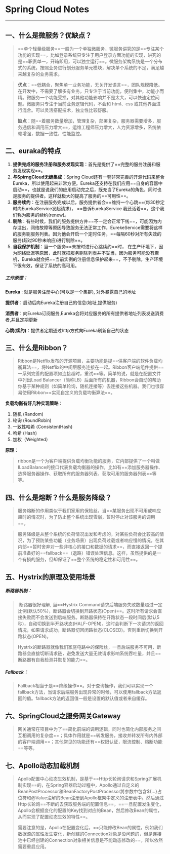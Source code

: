 # Spring Cloud Notes

---

## 一、什么是微服务？优缺点？

> ​	==单个轻量级服务==一般为一个单独微服务，微服务讲究的是==专注某个功能的实现==，比如登录系统只专注于用户登录方面功能的实现，讲究的是==职责单一，开箱即用，可以独立运行==。微服务架构系统是一个分布式的系统，按照业务进行划分服务单元模块，解决单个系统的不足，满足越来越复杂的业务需求。

> **优点**：==低耦合，聚焦单一业务功能，无关开发语言==，团队规模降低。在开发中，不需要了解多有业务，只专注于当前功能，便利集中，功能小而精。微服务一个功能受损，对其他功能影响并不是太大，可以快速定位问题。微服务只专注于当前业务逻辑代码，不会和 html、css 或其他界面进行混合。可以灵活搭配技术，独立性比较舒服。
>
> **缺点**：随==着服务数量增加，管理复杂，部署复杂，服务器需要增多，服务通信和调用压力增大==，运维工程师压力增大，人力资源增多，系统依赖增强，数据一致性，性能监控。

## 二、euraka的特点

1. **提供完成的服务注册和服务发现实现**：首先是提供了==完整的服务注册和服务发现实现==。
2. **与SpirngCloud无缝集成**：Spring Cloud还有一套非常完善的开源代码来整合Eureka，所以使用起来非常方便。Eureka还支持在我们应用==自身的容器中启动==，也就是说我们的应用启动完之后，既充当了Eureka的角色，同时也是服务的提供者。这样就极大的提高了服务的==可用性==。
3. **服务续约**：在注册服务完成以后，服务提供者会==维持一个心跳==(每30秒定时向EurekaService发起请求)， ==告诉EurekaService 我还活着==，这个我们称为服务的续约(renew)。
4. **剔除**：有些时候，我们的服务提供方并==不一定会正常下线==，可能因为内存溢出，网络故障等原因导致服务无法正常工作，EurekeService需要将这样的服务剔服务列表。因为他会开启一个定时任务，==每隔60秒对所有失效的服务(超过90秒未响应)进行剔除==。
5. **自我保护机制**：当一个服务==未按时进行心跳续约==时， 在生产环境下，因为网络延迟等原因，此时就把服务剔除列表并不妥当，因为服务可能没有宕机，Eureka就会把==当前实例的注册信息保护起来==，不予剔除，生产环境下很有效，保证了系统的高可用。

##### 工作原理：

   **Eureka** : 就是服务注册中心(可以是一个集群), 对外暴露自己的地址

   **提供者**：启动后向Eureka注册自己的信息(地址,提供服务)

   **消费者**：向Eureka订阅服务,Eureka会将对应服务的所有提供者地址列表发送消费者,并且定期更新

   **心跳(续约)**：提供者定期通过http方式向Eureka刷新自己的状态

## 三、什么是Ribbon？

> Ribbon是Netflix发布的开源项目，主要功能是提==供客户端的软件负载均衡算法==，将Netflix的中间层服务连接在一起。Ribbon客户端组件提供==一系列完善的配置项如连接超时，重试==等。简单的说，就是在配置文件中列出Load Balancer（简称LB）后面所有的机器，Ribbon会自动的帮助你基于某种规则（如简单轮询，随机连接等）去连接这些机器。我们也很容易使用Ribbon==实现自定义的负载均衡算法==。

**负载均衡有好几种实现策略**：

1. 随机 (Random)
2. 轮询 (RoundRobin)
3. 一致性哈希 (ConsistentHash)
4. 哈希 (Hash)
5. 加权（Weighted）

**原理**：

> ribbon是一个为客户端提供负载均衡功能的服务，它内部提供了一个叫做ILoadBalance的接口代表负载均衡器的操作，比如有==添加服务器操作、选择服务器操作、获取所有的服务器列表、获取可用的服务器列表==等等。

## 四、什么是熔断？什么是服务降级？

> ​	服务熔断的作用类似于我们家用的保险丝，当==某服务出现不可用或响应超时的情况时，为了防止整个系统出现雪崩，暂时停止对该服务的调用==。

> ​	服务降级是从整个系统的负荷情况出发和考虑的，对某些负荷会比较高的情况，为了预防某些功能（业务场景）出现负荷过载或者响应慢的情况，在其内部==暂时舍弃对一些非核心的接口和数据的请求==，而直接返回一个提前准备好的==fallback==（退路）错误处理信息。这样，虽然提供的是一个有损的服务，但却保证了==整个系统的稳定性和可用性==。

## 五、Hystrix的原理及使用场景

##### 断路器机制：

> ​	断路器很好理解, 当==Hystrix Command请求后端服务失败数量超过一定比例(默认50%)，断路器会切换到开路状态(Open)==。这时所有请求会直接失败而不会发送到后端服务。断路器保持在开路状态一段时间后(默认5秒)，自动切换到半开路状态(HALF-OPEN)。这时会判断下一次请求的返回情况，如果请求成功，断路器切回闭路状态(CLOSED)。否则重新切换到开路状态(OPEN)。
>
> ​	Hystrix的断路器就像我们家庭电路中的保险丝，一旦后端服务不可用，断路器会直接切断请求链，避免发送大量无效请求影响系统吞吐量，并且==断路器有自我检测并恢复的能力==。

##### Fallback：

> ​	Fallback相当于是==降级操作==。对于查询操作，我们可以实现一个fallback方法，当请求后端服务出现异常的时候，可以使用fallback方法返回的值。fallback方法的返回值一般是设置的默认值或者来自缓存。

## 六、SpringCloud之服务网关Gateway

> ​	网关通常在项目中为了==简化前端的调用逻辑，同时也简化内部服务之间互相调用的复杂度==；具体作用就是==转发服务，接收并转发所有内外部的客户端调用==；其他常见的功能还有==权限认证，限流控制、熔断功能==等等。

## 七、Apollo动态加载机制

> ​	Apollo配置中心动态生效机制，是基于==Http长轮询请求和Spring扩展机制实现==的，在Spring容器启动过程中，Apollo通过自定义的BeanPostProcessor和BeanFactoryPostProcessor將参数中包含${…}占位符和@Value注解的Bean注册到Apollo框架中定义的注册表中。然后通过Http长轮询==不断的去获取服务端的配置信息==，==一旦配置发生变化，Apollo会根据变化的配置的Key找到对应的Bean，然后修改Bean的属性，从而实现了配置动态生效的特性==。
>
> 需要注意的是，Apollo在配置变化后，==只能修改Bean的属性，例如我们数据源的属性发生变化，新创建的Connection对象是没问题的，但是连接池中已经创建的Connection对象相关信息是不能动态修改的==，所以依然需要重启应用。



